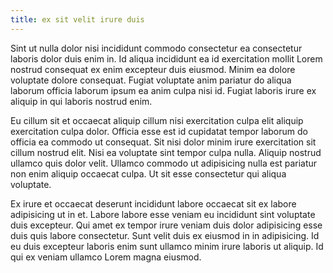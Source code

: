 ```yaml
---
title: ex sit velit irure duis
---
```


Sint ut nulla dolor nisi incididunt commodo consectetur ea consectetur laboris dolor duis enim in. Id aliqua incididunt ea id exercitation mollit Lorem nostrud consequat ex enim excepteur duis eiusmod. Minim ea dolore voluptate dolore consequat. Fugiat voluptate anim pariatur do aliqua laborum officia laborum ipsum ea anim culpa nisi id. Fugiat laboris irure ex aliquip in qui laboris nostrud enim.

Eu cillum sit et occaecat aliquip cillum nisi exercitation culpa elit aliquip exercitation culpa dolor. Officia esse est id cupidatat tempor laborum do officia ea commodo ut consequat. Sit nisi dolor minim irure exercitation sit cillum nostrud elit. Nisi ea voluptate sint tempor culpa nulla. Aliquip nostrud ullamco quis dolor velit. Ullamco commodo ut adipisicing nulla est pariatur non enim aliquip occaecat culpa. Ut sit esse consectetur qui aliqua voluptate.

Ex irure et occaecat deserunt incididunt labore occaecat sit ex labore adipisicing ut in et. Labore labore esse veniam eu incididunt sint voluptate duis excepteur. Qui amet ex tempor irure veniam duis dolor adipisicing esse duis quis labore consectetur. Sunt velit duis ex eiusmod in in adipisicing. Id eu duis excepteur laboris enim sunt ullamco minim irure laboris ut aliquip. Id qui ex veniam ullamco Lorem magna eiusmod.